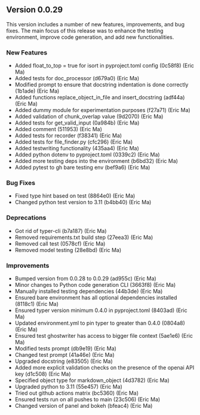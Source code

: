 ## Version 0.0.29

This version includes a number of new features, improvements, and bug fixes. The main focus of this release was to enhance the testing environment, improve code generation, and add new functionalities.

### New Features

- Added float_to_top = true for isort in pyproject.toml config (0c58f8) (Eric Ma)
- Added tests for doc_processor (d679a0) (Eric Ma)
- Modified prompt to ensure that docstring indentation is done correctly (1b1ade) (Eric Ma)
- Added functions replace_object_in_file and insert_docstring (adf44a) (Eric Ma)
- Added dummy module for experimentation purposes (f27a71) (Eric Ma)
- Added validation of chunk_overlap value (9d2070) (Eric Ma)
- Added tests for get_valid_input (0a984b) (Eric Ma)
- Added comment (511953) (Eric Ma)
- Added tests for recorder (f38341) (Eric Ma)
- Added tests for file_finder.py (cfc296) (Eric Ma)
- Added testwriting functionality (435aa4) (Eric Ma)
- Added python dotenv to pyproject.toml (0339c2) (Eric Ma)
- Added more testing deps into the environment (b6bd32) (Eric Ma)
- Added pytest to gh bare testing env (bef9a6) (Eric Ma)

### Bug Fixes

- Fixed type hint based on test (8864e0) (Eric Ma)
- Changed python test version to 3.11 (b4bb40) (Eric Ma)

### Deprecations

- Got rid of typer-cli (b7a187) (Eric Ma)
- Removed requirements.txt build step (27eea3) (Eric Ma)
- Removed call test (0578cf) (Eric Ma)
- Removed model testing (28e8bd) (Eric Ma)

### Improvements

- Bumped version from 0.0.28 to 0.0.29 (ad955c) (Eric Ma)
- Minor changes to Python code generation CLI (3663f8) (Eric Ma)
- Manually installed testing dependencies (44b3de) (Eric Ma)
- Ensured bare environment has all optional dependencies installed (8118c1) (Eric Ma)
- Ensured typer version minimum 0.4.0 in pyproject.toml (8403ad) (Eric Ma)
- Updated environment.yml to pin typer to greater than 0.4.0 (0804a8) (Eric Ma)
- Ensured test ghostwriter has access to bigger file context (5ae1e6) (Eric Ma)
- Modified tests prompt (db9e19) (Eric Ma)
- Changed test prompt (41a46e) (Eric Ma)
- Upgraded docstring (e83505) (Eric Ma)
- Added more explicit validation checks on the presence of the openai API key (d1c508) (Eric Ma)
- Specified object type for markdown_object (4d3782) (Eric Ma)
- Upgraded python to 3.11 (55e457) (Eric Ma)
- Tried out github actions matrix (bc5360) (Eric Ma)
- Ensured tests run on all pushes to main (23c506) (Eric Ma)
- Changed version of panel and bokeh (bfeac4) (Eric Ma)
